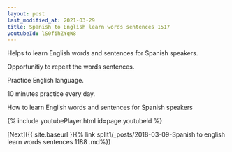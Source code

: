 ```yaml
---
layout: post
last_modified_at: 2021-03-29
title: Spanish to English learn words sentences 1517 
youtubeId: lS0fihZYqW8
---
```

 
 
Helps to learn English words and sentences for Spanish speakers.

Opportunitiy to repeat the words sentences. 

Practice English language. 
 
10 minutes practice every day. 
 
How to learn English words and sentences for Spanish speakers 
 
{% include youtubePlayer.html id=page.youtubeId %}
 
 
[Next]({{ site.baseurl }}{% link  split1/_posts/2018-03-09-Spanish to english learn words sentences 1188 .md%})
 
